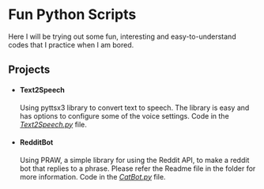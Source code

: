# Fun Python Scripts 

Here I will be trying out some fun, interesting and easy-to-understand codes that I practice when I am bored.

## Projects

- #### **Text2Speech** 
    Using pyttsx3 library to convert text to speech. The library is easy and has options to configure some of the voice settings. Code in the [*Text2Speech.py*](Text2Voice/Text2Voice.py) file.
- #### **RedditBot** 
    Using PRAW, a simple library for using the Reddit API, to make a reddit bot that replies to a phrase. Please refer the Readme file in the folder for more information. Code in the [*CatBot.py*](RedditBot/CatBot.py) file.
    


